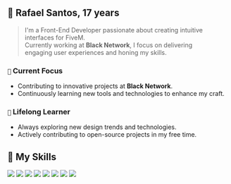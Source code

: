 ## 👋 Rafael Santos, 17 years

> I'm a Front-End Developer passionate about creating intuitive interfaces for FiveM. 
<br> Currently working at **Black Network**, I focus on delivering
<br> engaging user experiences and honing my skills.

### `🚀` Current Focus
- Contributing to innovative projects at **Black Network**.
- Continuously learning new tools and technologies to enhance my craft.

### `🌱` Lifelong Learner
- Always exploring new design trends and technologies.
- Actively contributing to open-source projects in my free time.

## 🔧 My Skills

[![](https://skillicons.dev/icons?i=tailwind)](https://tailwindcss.com/docs)
[![](https://skillicons.dev/icons?i=vite)](https://vitejs.dev/guide/)
[![](https://skillicons.dev/icons?i=svelte)](https://svelte.dev/)
[![](https://skillicons.dev/icons?i=ts)](https://www.typescriptlang.org/docs/)
[![](https://skillicons.dev/icons?i=css)](https://developer.mozilla.org/en-US/docs/Web/CSS)
[![](https://skillicons.dev/icons?i=git)](https://git-scm.com/doc)
[![](https://skillicons.dev/icons?i=react)](https://reactjs.org/docs/getting-started.html)
[![](https://skillicons.dev/icons?i=js)](https://developer.mozilla.org/en-US/docs/Web/JavaScript)
